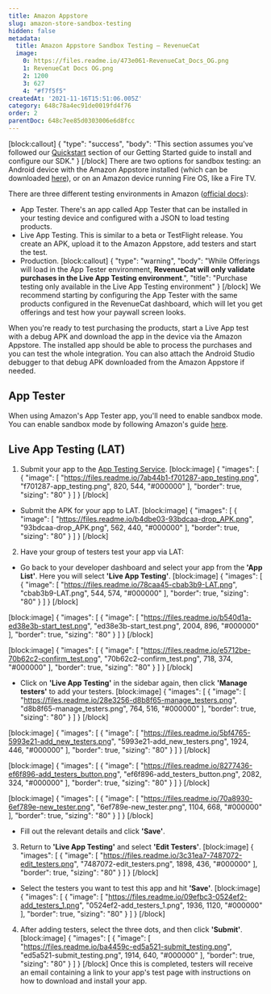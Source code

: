 ```yaml
---
title: Amazon Appstore
slug: amazon-store-sandbox-testing
hidden: false
metadata:
  title: Amazon Appstore Sandbox Testing – RevenueCat
  image:
    0: https://files.readme.io/473e061-RevenueCat_Docs_OG.png
    1: RevenueCat Docs OG.png
    2: 1200
    3: 627
    4: "#f7f5f5"
createdAt: '2021-11-16T15:51:06.005Z'
category: 648c78a4ec91de0019fd4f76
order: 2
parentDoc: 648c7ee85d0303006e6d8fcc
---
```

[block:callout]
{
  "type": "success",
  "body": "This section assumes you've followed our [Quickstart](doc:getting-started-1) section of our Getting Started guide to install and configure our SDK."
}
[/block]
There are two options for sandbox testing: an Android device with the Amazon Appstore installed (which can be downloaded [here](https://www.amazon.com/gp/mas/get/amazonapp)), or on an Amazon device running Fire OS, like a Fire TV.

There are three different testing environments in Amazon ([official docs](https://developer.amazon.com/docs/in-app-purchasing/iap-testing-overview.html)):
- App Tester. There's an app called App Tester that can be installed in your testing device and configured with a JSON to load testing products.
- Live App Testing. This is similar to a beta or TestFlight release. You create an APK, upload it to the Amazon Appstore, add testers and start the test.
- Production.
[block:callout]
{
  "type": "warning",
  "body": "While Offerings will load in the App Tester environment, **RevenueCat will only validate purchases in the Live App Testing environment**.",
  "title": "Purchase testing only available in the Live App Testing environment"
}
[/block]
We recommend starting by configuring the App Tester with the same products configured in the RevenueCat dashboard, which will let you get offerings and test how your paywall screen looks. 

When you're ready to test purchasing the products, start a Live App test with a debug APK and download the app in the device via the Amazon Appstore. The installed app should be able to process the purchases and you can test the whole integration. You can also attach the Android Studio debugger to that debug APK downloaded from the Amazon Appstore if needed.

## App Tester

When using Amazon's App Tester app, you'll need to enable sandbox mode. You can enable sandbox mode by following Amazon's guide [here](https://developer.amazon.com/docs/in-app-purchasing/iap-app-tester-user-guide.html#installtester).

## Live App Testing (LAT)

1. Submit your app to the [App Testing Service](https://developer.amazon.com/apps-and-games/test).
[block:image]
{
  "images": [
    {
      "image": [
        "https://files.readme.io/7ab44b1-f701287-app_testing.png",
        "f701287-app_testing.png",
        820,
        544,
        "#000000"
      ],
      "border": true,
      "sizing": "80"
    }
  ]
}
[/block]
* Submit the APK for your app to LAT.
[block:image]
{
  "images": [
    {
      "image": [
        "https://files.readme.io/b4dbe03-93bdcaa-drop_APK.png",
        "93bdcaa-drop_APK.png",
        562,
        440,
        "#000000"
      ],
      "border": true,
      "sizing": "80"
    }
  ]
}
[/block]
2. Have your group of testers test your app via LAT:
* Go back to your developer dashboard and select your app from the **'App List'**. Here you will select **'Live App Testing'**.
[block:image]
{
  "images": [
    {
      "image": [
        "https://files.readme.io/78caa45-cbab3b9-LAT.png",
        "cbab3b9-LAT.png",
        544,
        574,
        "#000000"
      ],
      "border": true,
      "sizing": "80"
    }
  ]
}
[/block]

[block:image]
{
  "images": [
    {
      "image": [
        "https://files.readme.io/b540d1a-ed38e3b-start_test.png",
        "ed38e3b-start_test.png",
        2004,
        896,
        "#000000"
      ],
      "border": true,
      "sizing": "80"
    }
  ]
}
[/block]

[block:image]
{
  "images": [
    {
      "image": [
        "https://files.readme.io/e5712be-70b62c2-confirm_test.png",
        "70b62c2-confirm_test.png",
        718,
        374,
        "#000000"
      ],
      "border": true,
      "sizing": "80"
    }
  ]
}
[/block]
* Click on **'Live App Testing'** in the sidebar again, then click **'Manage testers'** to add your testers.
[block:image]
{
  "images": [
    {
      "image": [
        "https://files.readme.io/28e3256-d8b8f65-manage_testers.png",
        "d8b8f65-manage_testers.png",
        764,
        516,
        "#000000"
      ],
      "border": true,
      "sizing": "80"
    }
  ]
}
[/block]

[block:image]
{
  "images": [
    {
      "image": [
        "https://files.readme.io/5bf4765-5993e21-add_new_testers.png",
        "5993e21-add_new_testers.png",
        1924,
        446,
        "#000000"
      ],
      "border": true,
      "sizing": "80"
    }
  ]
}
[/block]

[block:image]
{
  "images": [
    {
      "image": [
        "https://files.readme.io/8277436-ef6f896-add_testers_button.png",
        "ef6f896-add_testers_button.png",
        2082,
        324,
        "#000000"
      ],
      "border": true,
      "sizing": "80"
    }
  ]
}
[/block]

[block:image]
{
  "images": [
    {
      "image": [
        "https://files.readme.io/70a8930-6ef789e-new_tester.png",
        "6ef789e-new_tester.png",
        1104,
        668,
        "#000000"
      ],
      "border": true,
      "sizing": "80"
    }
  ]
}
[/block]
* Fill out the relevant details and click **'Save'**.

3. Return to **'Live App Testing'** and select **'Edit Testers'**.
[block:image]
{
  "images": [
    {
      "image": [
        "https://files.readme.io/3c31ea7-7487072-edit_testers.png",
        "7487072-edit_testers.png",
        1898,
        436,
        "#000000"
      ],
      "border": true,
      "sizing": "80"
    }
  ]
}
[/block]
* Select the testers you want to test this app and hit **'Save'**.
[block:image]
{
  "images": [
    {
      "image": [
        "https://files.readme.io/09efbc3-0524ef2-add_testers_1.png",
        "0524ef2-add_testers_1.png",
        1936,
        1120,
        "#000000"
      ],
      "border": true,
      "sizing": "80"
    }
  ]
}
[/block]
4. After adding testers, select the three dots, and then click **'Submit'**.
[block:image]
{
  "images": [
    {
      "image": [
        "https://files.readme.io/ba4459c-ed5a521-submit_testing.png",
        "ed5a521-submit_testing.png",
        1914,
        640,
        "#000000"
      ],
      "border": true,
      "sizing": "80"
    }
  ]
}
[/block]
Once this is completed, testers will receive an email containing a link to your app's test page with instructions on how to download and install your app.